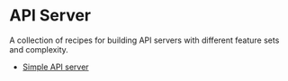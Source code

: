 # API Server

A collection of recipes for building API servers with different feature sets and complexity.

* [Simple API server](simple)